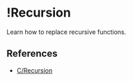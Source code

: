 # !Recursion

Learn how to replace recursive functions.

## References

- [C/Recursion](https://www.cs.yale.edu/homes/aspnes/pinewiki/C(2f)Recursion.html)
